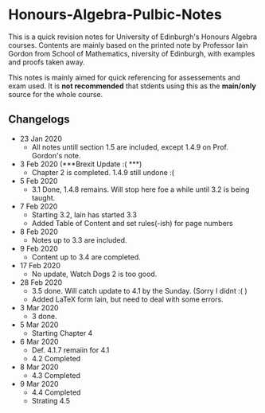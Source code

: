 # Honours-Algebra-Pulbic-Notes

This is a quick revision notes for University of Edinburgh's Honours Algebra courses. Contents are mainly based on the printed note by Professor Iain Gordon from School of Mathematics, niversity of Edinburgh, with examples and proofs taken away.

This notes is mainly aimed for quick referencing for assessements and exam used. It is **not recommended** that stdents using this as the **main/only** source for the whole course.

## Changelogs
- 23 Jan 2020
  - All notes untill section 1.5 are included, except 1.4.9 on Prof. Gordon's note.
- 3 Feb 2020 (***Brexit Update :( ***)
  - Chapter 2 is completed. 1.4.9 still undone :(
- 5 Feb 2020
  - 3.1 Done, 1.4.8 remains. Will stop here foe a while until 3.2 is being taught.
- 7 Feb 2020
  - Starting 3.2, Iain has started 3.3
  - Added Table of Content and set rules(-ish) for page numbers
- 8 Feb 2020
  - Notes up to 3.3 are included.
- 9 Feb 2020
  - Content up to 3.4 are completed.
- 17 Feb 2020
  - No update, Watch Dogs 2 is too good.
- 28 Feb 2020
  - 3.5 done. Will catch update to 4.1 by the Sunday. (Sorry I didnt :( )
  - Added LaTeX form Iain, but need to deal with some errors.
- 3 Mar 2020
  - 3 done.
- 5 Mar 2020
  - Starting Chapter 4
- 6 Mar 2020
  - Def. 4.1.7 remaiin for 4.1
  - 4.2 Completed
- 8 Mar 2020
  - 4.3 Completed
- 9 Mar 2020
  - 4.4 Completed
  - Strating 4.5